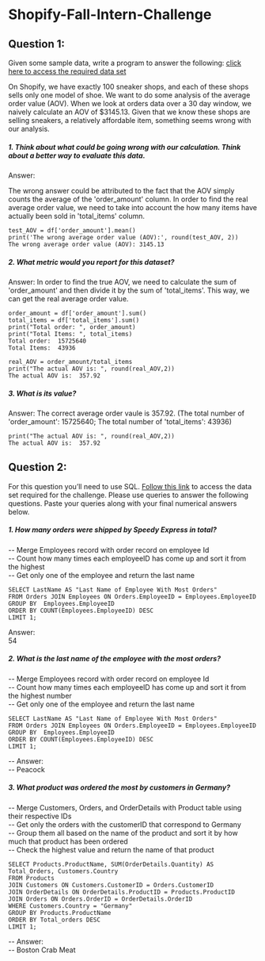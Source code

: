 # Shopify-Fall-Intern-Challenge

## Question 1:

Given some sample data, write a program to answer the following: [click here to access the required data set](https://docs.google.com/spreadsheets/d/16i38oonuX1y1g7C_UAmiK9GkY7cS-64DfiDMNiR41LM/edit#gid=0)

  On Shopify, we have exactly 100 sneaker shops, and each of these shops sells only one model of shoe. We want to do some analysis of the average order value (AOV). When we look at orders data over a 30 day window, we naively calculate an AOV of $3145.13. Given that we know these shops are selling sneakers, a relatively affordable item, something seems wrong with our analysis. 

##### 1. Think about what could be going wrong with our calculation. Think about a better way to evaluate this data. 
Answer:

The wrong answer could be attributed to the fact that the AOV simply counts the average of the 'order_amount' column.
In order to find the real average order value, we need to take into account the how many items have actually been sold in 'total_items' column.

```
test_AOV = df['order_amount'].mean()
print('The wrong average order value (AOV):', round(test_AOV, 2))
The wrong average order value (AOV): 3145.13
```

##### 2. What metric would you report for this dataset?

Answer:
In order to find the true AOV, we need to calculate the sum of 'order_amount' and then divide it by the sum of 'total_items'.
This way, we can get the real average order value.

```
order_amount = df['order_amount'].sum()
total_items = df['total_items'].sum()
print("Total order: ", order_amount)
print("Total Items: ", total_items)
Total order:  15725640
Total Items:  43936

real_AOV = order_amount/total_items
print("The actual AOV is: ", round(real_AOV,2))
The actual AOV is:  357.92
```

##### 3. What is its value?

Answer:
The correct average order vaule is 357.92.
(The total number of 'order_amount': 15725640; The total number of 'total_items': 43936)

```
print("The actual AOV is: ", round(real_AOV,2))
The actual AOV is:  357.92
```

## Question 2: 

For this question you’ll need to use SQL. [Follow this link](https://www.w3schools.com/SQL/TRYSQL.ASP?FILENAME=TRYSQL_SELECT_ALL) to access the data set required for the challenge. Please use queries to answer the following questions. Paste your queries along with your final numerical answers below.

##### 1. How many orders were shipped by Speedy Express in total?

-- Merge Employees record with order record on employee Id<br>
-- Count how many times each employeeID has come up and sort it from the highest<br>
-- Get only one of the employee and return the last name<br>

```
SELECT LastName AS "Last Name of Employee With Most Orders"
FROM Orders JOIN Employees ON Orders.EmployeeID = Employees.EmployeeID
GROUP BY  Employees.EmployeeID
ORDER BY COUNT(Employees.EmployeeID) DESC
LIMIT 1;
```
Answer:<br>
54

##### 2. What is the last name of the employee with the most orders?


-- Merge Employees record with order record on employee Id<br>
-- Count how many times each employeeID has come up and sort it from the highest number<br>
-- Get only one of the employee and return the last name<br>

```
SELECT LastName AS "Last Name of Employee With Most Orders"
FROM Orders JOIN Employees ON Orders.EmployeeID = Employees.EmployeeID
GROUP BY  Employees.EmployeeID
ORDER BY COUNT(Employees.EmployeeID) DESC
LIMIT 1;
```

-- Answer:<br>
-- Peacock

##### 3. What product was ordered the most by customers in Germany?

-- Merge Customers, Orders, and OrderDetails with Product table using their respective IDs<br>
-- Get only the orders with the customerID that correspond to Germany<br>
-- Group them all based on the name of the product and sort it by how much that product has been ordered<br>
-- Check the highest value and return the name of that product<br>

```
SELECT Products.ProductName, SUM(OrderDetails.Quantity) AS Total_Orders, Customers.Country
FROM Products
JOIN Customers ON Customers.CustomerID = Orders.CustomerID
JOIN OrderDetails ON OrderDetails.ProductID = Products.ProductID
JOIN Orders ON Orders.OrderID = OrderDetails.OrderID
WHERE Customers.Country = "Germany"
GROUP BY Products.ProductName
ORDER BY Total_orders DESC
LIMIT 1;
```

-- Answer:<br>
-- Boston Crab Meat